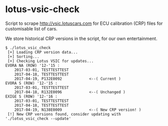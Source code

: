 # lotus-vsic-check
Script to scrape http://vsic.lotuscars.com for ECU calibration (CRP) files for customisable list of cars.

We store historical CRP versions in the script, for our own entertainment.

```
$ ./lotus_vsic_check
 [+] Loading CRP version data...
 [+] Sorting...
 [+] Checking Lotus VSIC for updates...
EVORA NA (ROW) '12-'15 :
	2017-03-01, TESTTESTTEST
	2017-04-18, TESTTESTTEST
	2017-04-19, P132E0092            <--( Current )
EVORA S (ROW) '12-'15 :
	2017-03-01, TESTTESTTEST
	2017-04-18, R132E0096            <--( Unchanged )
EXIGE S (ROW) '12-'16 :
	2017-03-01, TESTTESTTEST
	2017-04-18, TESTTESTTEST
	2017-04-19, N138E0009            <--( New CRP version! )
 [!] New CRP versions found, consider updating with './lotus_vsic_check --update'
```
